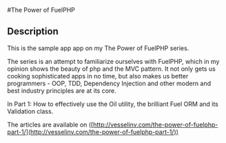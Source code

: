 #The Power of FuelPHP

## Description

This is the sample app app on my The Power of FuelPHP series.

The series is an attempt to familiarize ourselves with FuelPHP, which in my opinion shows the beauty of php and the MVC pattern. It not only gets us cooking sophisticated apps in no time, but also makes us better programmers - OOP, TDD, Dependency Injection and other modern and best industry principles are at its core.

In Part 1: How to effectively use the Oil utility, the brilliant Fuel ORM and its Validation class.

The articles are available on ([http://vesselinv.com/the-power-of-fuelphp-part-1/](http://vesselinv.com/the-power-of-fuelphp-part-1/))
